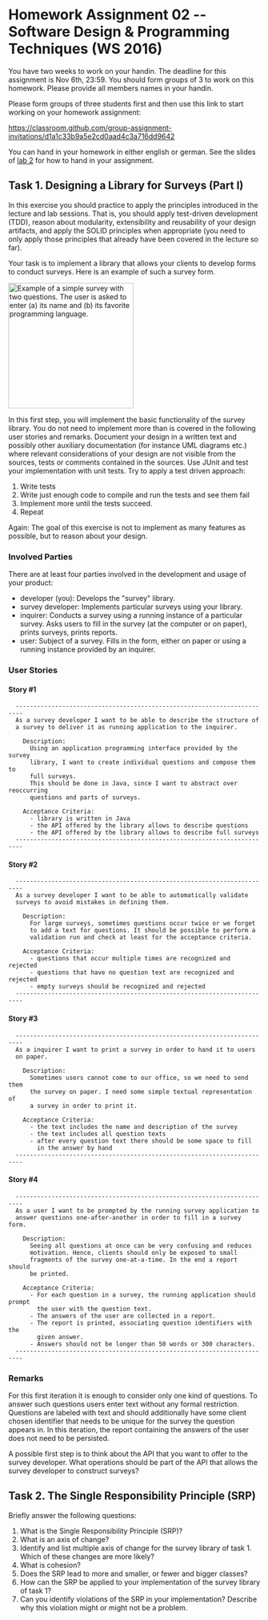 # Homework Assignment 02 -- Software Design & Programming Techniques (WS 2016)
You have two weeks to work on your handin. The deadline for this assignment is
Nov 6th, 23:59. You should form groups of 3 to work on this homework. Please
provide all members names in your handin.

Please form groups of three students first and then use this link to start
working on your homework assignment:

  https://classroom.github.com/group-assignment-invitations/d1a1c33b9a5e2cd0aad4c3a716dd9642

You can hand in your homework in either english or german. See the slides of
[lab 2](https://github.com/ps-tuebingen-sdpt-2016/lecture-notes/blob/master/lab/lab02.pdf) for how to hand in your assignment.

## Task 1. Designing a Library for Surveys (Part I)

In this exercise you should practice to apply the principles introduced in the
lecture and lab sessions. That is, you should apply test-driven development
(TDD), reason about modularity, extensibility and reusability of your design
artifacts, and apply the SOLID principles when appropriate (you need to only
apply those principles that already have been covered in the lecture so far).

Your task is to implement a library that allows your clients to develop
forms to conduct surveys. Here is an example of such a survey form.

<img src="example-survey.jpg" alt="Example of a simple survey with two questions. The user is asked to enter (a) its name and (b) its favorite programming language." width="250px" />

In this first step, you will implement the basic functionality of the survey
library. You do not need to implement more than is covered in the following user
stories and remarks. Document your design in a written text and possibly other
auxiliary documentation (for instance UML diagrams etc.) where relevant
considerations of your design are not visible from the sources, tests or
comments contained in the sources. Use JUnit and test your implementation with
unit tests. Try to apply a test driven approach:

1. Write tests
2. Write just enough code to compile and run the tests and see them fail
3. Implement more until the tests succeed.
4. Repeat

Again: The goal of this exercise is not to implement as many features as possible,
       but to reason about your design.

### Involved Parties

There are at least four parties involved in the development and usage of
your product:

- developer (you): Develops the "survey" library.
- survey developer: Implements particular surveys using your library.
- inquirer: Conducts a survey using a running instance of a particular survey.
  Asks users to fill in the survey (at the computer or on paper),
  prints surveys, prints reports.
- user: Subject of a survey. Fills in the form, either on paper or using a
  running instance provided by an inquirer.

### User Stories

#### Story #1
      ------------------------------------------------------------------------
      As a survey developer I want to be able to describe the structure of
      a survey to deliver it as running application to the inquirer.

        Description:
          Using an application programming interface provided by the survey
          library, I want to create individual questions and compose them to
          full surveys.
          This should be done in Java, since I want to abstract over reoccurring
          questions and parts of surveys.

        Acceptance Criteria:
          - library is written in Java
          - the API offered by the library allows to describe questions
          - the API offered by the library allows to describe full surveys
      ------------------------------------------------------------------------

#### Story #2
      ------------------------------------------------------------------------
      As a survey developer I want to be able to automatically validate
      surveys to avoid mistakes in defining them.

        Description:
          For large surveys, sometimes questions occur twice or we forget
          to add a text for questions. It should be possible to perform a
          validation run and check at least for the acceptance criteria.

        Acceptance Criteria:
          - questions that occur multiple times are recognized and rejected
          - questions that have no question text are recognized and rejected
          - empty surveys should be recognized and rejected
      ------------------------------------------------------------------------

#### Story #3
      ------------------------------------------------------------------------
      As a inquirer I want to print a survey in order to hand it to users
      on paper.

        Description:
          Sometimes users cannot come to our office, so we need to send them
          the survey on paper. I need some simple textual representation of
          a survey in order to print it.

        Acceptance Criteria:
          - the text includes the name and description of the survey
          - the text includes all question texts
          - after every question text there should be some space to fill
            in the answer by hand
      ------------------------------------------------------------------------

#### Story #4
      ------------------------------------------------------------------------
      As a user I want to be prompted by the running survey application to
      answer questions one-after-another in order to fill in a survey form.

        Description:
          Seeing all questions at once can be very confusing and reduces
          motivation. Hence, clients should only be exposed to small
          fragments of the survey one-at-a-time. In the end a report should
          be printed.

        Acceptance Criteria:
          - For each question in a survey, the running application should prompt
            the user with the question text.
          - The answers of the user are collected in a report.
          - The report is printed, associating question identifiers with the
            given answer.
          - Answers should not be longer than 50 words or 300 characters.
      ------------------------------------------------------------------------

### Remarks

For this first iteration it is enough to consider only one kind of questions. To
answer such questions users enter text without any formal restriction.
Questions are labeled with text and should additionally have some client chosen
identifier that needs to be unique for the survey the question appears in.
In this iteration, the report containing the answers of the user does not need
to be persisted.

A possible first step is to think about the API that you want to offer to the
survey developer. What operations should be part of the API that allows the
survey developer to construct surveys?


## Task 2. The Single Responsibility Principle (SRP)
Briefly answer the following questions:

1. What is the Single Responsibility Principle (SRP)?
2. What is an axis of change?
3. Identify and list multiple axis of change for the survey library of task 1.
   Which of these changes are more likely?
4. What is cohesion?
5. Does the SRP lead to more and smaller, or fewer and bigger classes?
6. How can the SRP be applied to your implementation of the survey library of task 1?
7. Can you identify violations of the SRP in your implementation? Describe why
   this violation might or might not be a problem.
